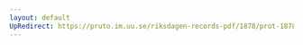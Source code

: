 ```yaml
---
layout: default
UpRedirect: https://pruto.im.uu.se/riksdagen-records-pdf/1878/prot-1878--ak--057/prot-1878--ak--057_009.pdf
---
```

